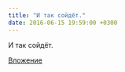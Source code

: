```yaml
---
title: "И так сойдёт."
date: 2016-06-15 19:59:00 +0300
---
```


И так сойдёт.

[Вложение](/assets/vk_photos/1/tx92MJ20pBQ.jpg)
